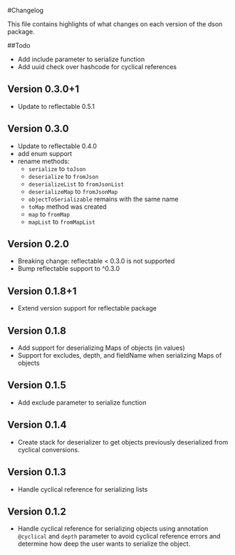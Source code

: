 #Changelog

This file contains highlights of what changes on each version of the dson package.

##Todo
* Add include parameter to serialize function
* Add uuid check over hashcode for cyclical references

## Version 0.3.0+1

* Update to reflectable 0.5.1

## Version 0.3.0

* Update to reflectable 0.4.0
* add enum support
* rename methods:
    * `serialize` to `toJson`
    * `deserialize` to `fromJson`
    * `deserializeList` to `fromJsonList`
    * `deserializeMap` to `fromJsonMap`
    * `objectToSerializable` remains with the same name
    * `toMap` method was created
    * `map` to `fromMap`
    * `mapList` to `fromMapList`

## Version 0.2.0
* Breaking change: reflectable < 0.3.0 is not supported
* Bump reflectable support to ^0.3.0

## Version 0.1.8+1
* Extend version support for reflectable package

## Version 0.1.8
* Add support for deserializing Maps of objects (in values)
* Support for excludes, depth, and fieldName when serializing Maps of objects

## Version 0.1.5
* Add exclude parameter to serialize function

## Version 0.1.4
* Create stack for deserializer to get objects previously deserialized from cyclical conversions.

## Version 0.1.3
* Handle cyclical reference for serializing lists

## Version 0.1.2
* Handle cyclical reference for serializing objects using annotation `@cyclical` and `depth` parameter to avoid cyclical reference errors and determine how deep the user wants to serialize the object.
